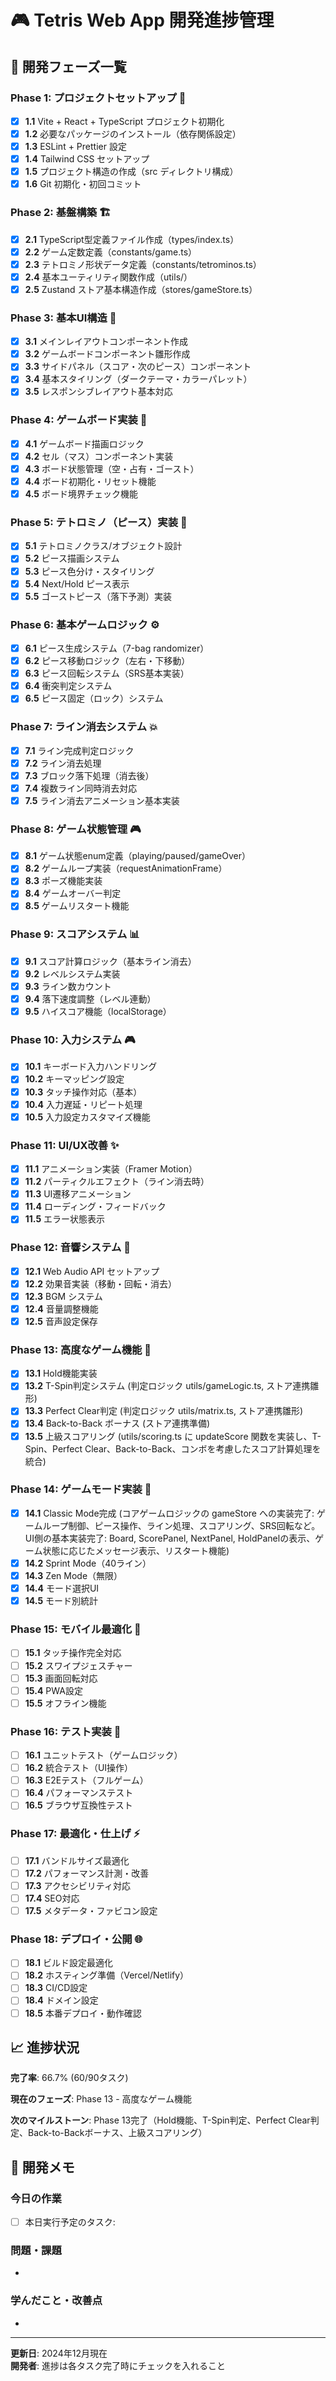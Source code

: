 # 🎮 Tetris Web App 開発進捗管理

## 📅 開発フェーズ一覧

### Phase 1: プロジェクトセットアップ 🚀

- [x] **1.1** Vite + React + TypeScript プロジェクト初期化
- [x] **1.2** 必要なパッケージのインストール（依存関係設定）
- [x] **1.3** ESLint + Prettier 設定
- [x] **1.4** Tailwind CSS セットアップ
- [x] **1.5** プロジェクト構造の作成（src ディレクトリ構成）
- [x] **1.6** Git 初期化・初回コミット

### Phase 2: 基盤構築 🏗️

- [x] **2.1** TypeScript型定義ファイル作成（types/index.ts）
- [x] **2.2** ゲーム定数定義（constants/game.ts）
- [x] **2.3** テトロミノ形状データ定義（constants/tetrominos.ts）
- [x] **2.4** 基本ユーティリティ関数作成（utils/）
- [x] **2.5** Zustand ストア基本構造作成（stores/gameStore.ts）

### Phase 3: 基本UI構造 🎨

- [x] **3.1** メインレイアウトコンポーネント作成
- [x] **3.2** ゲームボードコンポーネント雛形作成
- [x] **3.3** サイドパネル（スコア・次のピース）コンポーネント
- [x] **3.4** 基本スタイリング（ダークテーマ・カラーパレット）
- [x] **3.5** レスポンシブレイアウト基本対応

### Phase 4: ゲームボード実装 🎯

- [x] **4.1** ゲームボード描画ロジック
- [x] **4.2** セル（マス）コンポーネント実装
- [x] **4.3** ボード状態管理（空・占有・ゴースト）
- [x] **4.4** ボード初期化・リセット機能
- [x] **4.5** ボード境界チェック機能

### Phase 5: テトロミノ（ピース）実装 🧩

- [x] **5.1** テトロミノクラス/オブジェクト設計
- [x] **5.2** ピース描画システム
- [x] **5.3** ピース色分け・スタイリング
- [x] **5.4** Next/Hold ピース表示
- [x] **5.5** ゴーストピース（落下予測）実装

### Phase 6: 基本ゲームロジック ⚙️

- [x] **6.1** ピース生成システム（7-bag randomizer）
- [x] **6.2** ピース移動ロジック（左右・下移動）
- [x] **6.3** ピース回転システム（SRS基本実装）
- [x] **6.4** 衝突判定システム
- [x] **6.5** ピース固定（ロック）システム

### Phase 7: ライン消去システム 💥

- [x] **7.1** ライン完成判定ロジック
- [x] **7.2** ライン消去処理
- [x] **7.3** ブロック落下処理（消去後）
- [x] **7.4** 複数ライン同時消去対応
- [x] **7.5** ライン消去アニメーション基本実装

### Phase 8: ゲーム状態管理 🎮

- [x] **8.1** ゲーム状態enum定義（playing/paused/gameOver）
- [x] **8.2** ゲームループ実装（requestAnimationFrame）
- [x] **8.3** ポーズ機能実装
- [x] **8.4** ゲームオーバー判定
- [x] **8.5** ゲームリスタート機能

### Phase 9: スコアシステム 📊

- [x] **9.1** スコア計算ロジック（基本ライン消去）
- [x] **9.2** レベルシステム実装
- [x] **9.3** ライン数カウント
- [x] **9.4** 落下速度調整（レベル連動）
- [x] **9.5** ハイスコア機能（localStorage）

### Phase 10: 入力システム 🎮

- [x] **10.1** キーボード入力ハンドリング
- [x] **10.2** キーマッピング設定
- [x] **10.3** タッチ操作対応（基本）
- [x] **10.4** 入力遅延・リピート処理
- [x] **10.5** 入力設定カスタマイズ機能

### Phase 11: UI/UX改善 ✨

- [x] **11.1** アニメーション実装（Framer Motion）
- [x] **11.2** パーティクルエフェクト（ライン消去時）
- [x] **11.3** UI遷移アニメーション
- [x] **11.4** ローディング・フィードバック
- [x] **11.5** エラー状態表示

### Phase 12: 音響システム 🎵

- [x] **12.1** Web Audio API セットアップ
- [x] **12.2** 効果音実装（移動・回転・消去）
- [x] **12.3** BGM システム
- [x] **12.4** 音量調整機能
- [x] **12.5** 音声設定保存

### Phase 13: 高度なゲーム機能 🚀

- [x] **13.1** Hold機能実装
- [x] **13.2** T-Spin判定システム (判定ロジック utils/gameLogic.ts, ストア連携雛形)
- [x] **13.3** Perfect Clear判定 (判定ロジック utils/matrix.ts, ストア連携雛形)
- [x] **13.4** Back-to-Back ボーナス (ストア連携準備)
- [x] **13.5** 上級スコアリング (utils/scoring.ts に updateScore 関数を実装し、T-Spin、Perfect Clear、Back-to-Back、コンボを考慮したスコア計算処理を統合)

### Phase 14: ゲームモード実装 🎯

- [x] **14.1** Classic Mode完成 (コアゲームロジックの gameStore への実装完了: ゲームループ制御、ピース操作、ライン処理、スコアリング、SRS回転など。UI側の基本実装完了: Board, ScorePanel, NextPanel, HoldPanelの表示、ゲーム状態に応じたメッセージ表示、リスタート機能)
- [x] **14.2** Sprint Mode（40ライン）
- [x] **14.3** Zen Mode（無限）
- [x] **14.4** モード選択UI
- [x] **14.5** モード別統計

### Phase 15: モバイル最適化 📱

- [ ] **15.1** タッチ操作完全対応
- [ ] **15.2** スワイプジェスチャー
- [ ] **15.3** 画面回転対応
- [ ] **15.4** PWA設定
- [ ] **15.5** オフライン機能

### Phase 16: テスト実装 🧪

- [ ] **16.1** ユニットテスト（ゲームロジック）
- [ ] **16.2** 統合テスト（UI操作）
- [ ] **16.3** E2Eテスト（フルゲーム）
- [ ] **16.4** パフォーマンステスト
- [ ] **16.5** ブラウザ互換性テスト

### Phase 17: 最適化・仕上げ ⚡

- [ ] **17.1** バンドルサイズ最適化
- [ ] **17.2** パフォーマンス計測・改善
- [ ] **17.3** アクセシビリティ対応
- [ ] **17.4** SEO対応
- [ ] **17.5** メタデータ・ファビコン設定

### Phase 18: デプロイ・公開 🌐

- [ ] **18.1** ビルド設定最適化
- [ ] **18.2** ホスティング準備（Vercel/Netlify）
- [ ] **18.3** CI/CD設定
- [ ] **18.4** ドメイン設定
- [ ] **18.5** 本番デプロイ・動作確認

## 📈 進捗状況

**完了率**: 66.7% (60/90タスク)

**現在のフェーズ**: Phase 13 - 高度なゲーム機能

**次のマイルストーン**: Phase 13完了（Hold機能、T-Spin判定、Perfect Clear判定、Back-to-Backボーナス、上級スコアリング）

## 📝 開発メモ

### 今日の作業

- [ ] 本日実行予定のタスク:

### 問題・課題

-

### 学んだこと・改善点

-

---

**更新日**: 2024年12月現在  
**開発者**: 進捗は各タスク完了時にチェックを入れること
